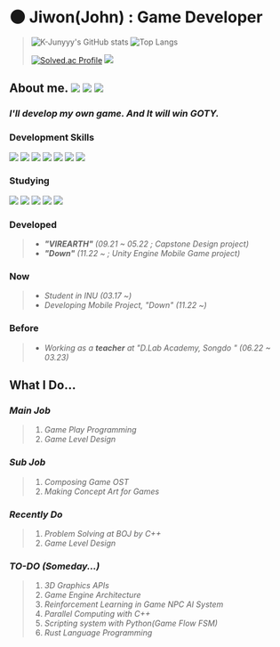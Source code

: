 # :new_moon: **Jiwon(John)** : Game Developer

> ![K-Junyyy's GitHub stats](https://github-readme-stats.vercel.app/api?username=G1rmmr&show_icons=true&theme=dark)
> ![Top Langs](https://github-readme-stats.vercel.app/api/top-langs/?username=G1rmmr&layout=compact&theme=dark)
> 
> [![Solved.ac Profile](http://mazassumnida.wtf/api/generate_badge?boj=black_hand)](https://solved.ac/black_hand)
> <a href="https://opgc.me/#/users/G1rmmr" target="_blank"><img src="https://api.opgc.me/githubs/users/G1rmmr/tag/?theme=basic" /></a>

## About me. <a href=https://www.instagram.com/g1_r.mm.r/><img src="https://img.shields.io/badge/Instagram-E4405F?style=for-the-badge&logo=instagram&logoColor=white"/></a> <a href=https://www.youtube.com/channel/UCecwbtBo5lBOogKllxtCoBg/><img src="https://img.shields.io/badge/YouTube-ff0000?style=for-the-badge&logo=youtube&logoColor=white"/></a> <a href=https://soundcloud.com/monnlher1hr4/><img src="https://img.shields.io/badge/SoundCloud-ff3300?style=for-the-badge&logo=soundcloud&logoColor=white"/></a>

### ***I'll develop my own game. And It will win GOTY.***

### Development Skills
<img src="https://img.shields.io/badge/Mathmatics-3C2179?style=for-the-badge&logo=pyg&logoColor=white"/> <img src="https://img.shields.io/badge/Physics-0B2C4A?style=for-the-badge&logo=actigraph&logoColor=white"/> <img src="https://img.shields.io/badge/Git-F05032?style=for-the-badge&logo=git&logoColor=white"/> <img src="https://img.shields.io/badge/GitHub-181717?style=for-the-badge&logo=github&logoColor=white"/> <img src="https://img.shields.io/badge/C++-00599C?style=for-the-badge&logo=cplusplus&logoColor=white"/> <img src="https://img.shields.io/badge/Python-3776AB?style=for-the-badge&logo=python&logoColor=white"/> <img src="https://img.shields.io/badge/Unity Engine-000000?style=for-the-badge&logo=unity&logoColor=white"/>

### Studying
<a href=https://modoocode.com/135><img src="https://img.shields.io/badge/C++-00599C?style=for-the-badge&logo=cplusplus&logoColor=white"/></a> <a href=https://blog.unity.com/kr/engine-platform/clean-up-your-code-how-to-create-your-own-c-code-style><img src="https://img.shields.io/badge/C Sharp-239120?style=for-the-badge&logo=csharp&logoColor=white"/></a> <a href=https://www.acmicpc.net/user/black_hand><img src="https://img.shields.io/badge/Algorithm-00BCB4?style=for-the-badge&logo=thealgorithms&logoColor=white"/></a> <a href=""><img src="https://img.shields.io/badge/Unity-000000?style=for-the-badge&logo=unity&logoColor=white"/></a> <a href=""><img src="https://img.shields.io/badge/Unreal 5-000000?style=for-the-badge&logo=unrealengine&logoColor=white"/></a>

### Developed
> * ***"VIREARTH"** (09.21 ~ 05.22 ; Capstone Design project)*
> * ***"Down"** (11.22 ~ ; Unity Engine Mobile Game project)*

### Now
> * *Student in INU (03.17 ~)*
> * *Developing Mobile Project, "Down" (11.22 ~)*

### Before
> * *Working as a **teacher** at "D.Lab Academy, Songdo " (06.22 ~ 03.23)*

## What I Do...

### *Main Job*

> 1. *Game Play Programming*
> 2. *Game Level Design*

### *Sub Job*

> 1. *Composing Game OST*
> 2. *Making Concept Art for Games*

### *Recently Do*

> 1. *Problem Solving at BOJ by C++*
> 2. *Game Level Design*

### *TO-DO (Someday...)*

> 1. *3D Graphics APIs*
> 2. *Game Engine Architecture*
> 3. *Reinforcement Learning in Game NPC AI System*
> 4. *Parallel Computing with C++*
> 5. *Scripting system with Python(Game Flow FSM)*
> 6. *Rust Language Programming*

